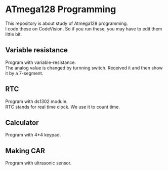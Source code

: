 # ATmega128 Programming
This repository is about study of Atmega128 programming.  
I code these on CodeVision. So if you run these, you may have to edit them little bit.

## Variable resistance
Program with variable-resistance.  
The analog value is changed by turnning switch. Received it and then show it by a 7-segment.

## RTC
Program with ds1302 module.  
RTC stands for real time clock. We use it to count time.

## Calculator
Program with 4*4 keypad.

## Making CAR
Program with ultrasonic sensor.
